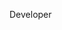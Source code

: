 Developer

<!---
Nikparadise/Nikparadise is a ✨ special ✨ repository because its `README.md` (this file) appears on your GitHub profile.
You can click the Preview link to take a look at your changes.
--->
